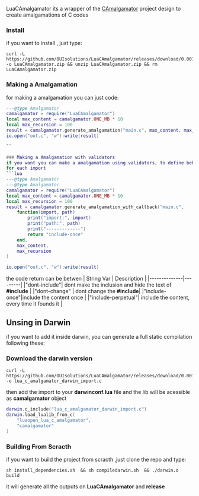 
LuaCAmalgamator its a wrapper of the [CAmalgamator](https://github.com/OUIsolutions/CAmalgamator)
project design to create amalgamations of C codes

### Install
if you want to install , just type:
```shell
curl -L https://github.com/OUIsolutions/LuaCAmalgamator/releases/download/0.001/LuaCAmalgamator.zip -o LuaCAmalgamator.zip && unzip LuaCAmalgamator.zip && rm LuaCAmalgamator.zip
```
### Making a Amalgamation

for making a amalgamation you can just code:
```lua
---@type Amalgamator
camalgamator = require("LuaCAmalgamator")
local max_content = camalgamator.ONE_MB * 10
local max_recursion = 100
result = camalgamator.generate_amalgamation("main.c", max_content, max_recursion)
io.open("out.c", "w"):write(result)

``

### Making a Amalgamation with validators
if you want you can make a amalgamation using validators, to define behavior
for each import
```lua
---@type Amalgamator
---@type Amalgamator
camalgamator = require("LuaCAmalgamator")
local max_content = camalgamator.ONE_MB * 10
local max_recursion = 100
result = camalgamator.generate_amalgamation_with_callback("main.c",
    function(import, path)
        print("import:", import)
        print("path:", path)
        print("-------------")
        return "include-once"
    end,
    max_content,
    max_recursion
)

io.open("out.c", "w"):write(result)

```

the code return can be betwen
|  String Var   | Description |
|--------------|---------|
|"dont-include"| dont make the inclusion and hide the text of **#include** |
|"dont-change" | dont change the **#include**|
|"include-once"|include the content once |
|"include-perpetual"|  include the content, every time it founds it  |

## Unsing in Darwin
if you want to add it inside darwin, you can generate a full static compilation
following these:
### Download the darwin version
```shell
curl -L https://github.com/OUIsolutions/LuaCAmalgamator/releases/download/0.001/lua_c_amalgamator_darwin_import.c  -o lua_c_amalgamator_darwin_import.c
```
then add the import to your **darwinconf.lua** file and the lib will be acessible as
**camalgamator** object
```lua
darwin.c_include("lua_c_amalgamator_darwin_import.c")
darwin.load_lualib_from_c(
    "luaopen_lua_c_amalgamator",
    "camalgamator"
)
```


### Building From Scracth 
if you want to build the project from scracth ,just  clone the repo and type:

```shell
sh install_dependencies.sh  && sh compiledarwin.sh  && ./darwin.o build 
```
it will generate all the outputs on **LuaCAmalgamator**  and **release**